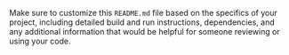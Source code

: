 Make sure to customize this `README.md` file based on the specifics of your project, including detailed build and run instructions, dependencies, and any additional information that would be helpful for someone reviewing or using your code.
